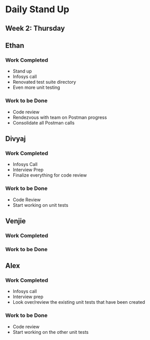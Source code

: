 # Daily Stand Up
## Week 2: Thursday

## Ethan

### Work Completed

- Stand up
- Infosys call
- Renovated test suite directory
- Even more unit testing


### Work to be Done

- Code review
- Rendezvous with team on Postman progress
- Consolidate all Postman calls

## Divyaj

### Work Completed

- Infosys Call
- Interview Prep
- Finalize everything for code review

### Work to be Done

- Code Review
- Start working on unit tests

## Venjie

### Work Completed

### Work to be Done

## Alex

### Work Completed
- Infosys call
- Interview prep
- Look over/review the existing unit tests that have been created

### Work to be Done
- Code review
- Start working on the other unit tests
